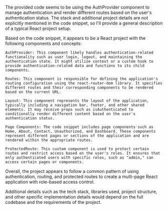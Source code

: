 The provided code seems to be using the AuthProvider component to manage authentication and render different routes based on the user's authentication status. The stack and additional project details are not explicitly mentioned in the code snippet, so I'll provide a general description of a typical React project setup.

Based on the code snippet, it appears to be a React project with the following components and concepts:

    AuthProvider: This component likely handles authentication-related functionality such as user login, logout, and maintaining the authentication state. It might utilize context or a custom hook to provide authentication-related data and functions to its child components.

    Routes: This component is responsible for defining the application's routing configuration using the react-router-dom library. It specifies different routes and their corresponding components to be rendered based on the current URL.

    Layout: This component represents the layout of the application, typically including a navigation bar, footer, and other shared elements. It may receive props such as isAuthenticated to conditionally render different content based on the user's authentication status.

    Page Components: The code snippet includes page components such as Home, About, Contact, Unauthorized, and Dashboard. These components represent different pages or sections of the application and are rendered within the appropriate routes.

    ProtectedRoute: This custom component is used to protect certain routes and restrict access based on the user's roles. It ensures that only authenticated users with specific roles, such as "admin," can access certain pages or components.

Overall, the project appears to follow a common pattern of using authentication, routing, and protected routes to create a multi-page React application with role-based access control.

Additional details such as the tech stack, libraries used, project structure, and other specific implementation details would depend on the full codebase and the requirements of the project.
